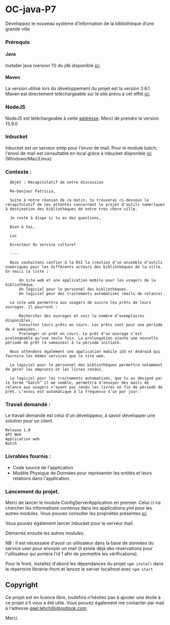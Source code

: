 # OC-java-P7
Développez le nouveau système d’information de la bibliothèque d’une grande ville

### Prérequis
#### Java
Installer java (version 11) du jdk disponible [ici](https://www.oracle.com/technetwork/java/javase/downloads/jdk11-downloads-5066655.html).
 
 #### Maven
 La version utilisé lors du développement du projet est la version 3.6.1. Maven est directement téléchargeable sur le
  site prévu à cet effet [ici](https://maven.apache.org/download.cgi).
  
 ### NodeJS
 NodeJS est téléchargeable à cette [addresse](https://nodejs.org/en/). 
 Merci de prendre la version 13.9.0
 
 ### Inbucket
 Inbucket est un serveur smtp pour l'envoi de mail. Pour le module batch, l'envoi de mail est consultable 
 en local grâce à inbucket disponible [ici](https://www.inbucket.org/binaries/) (Windows/Mac/Linux)
 
 ### Contexte : 
  ```
    Objet : Récapitulatif de notre discussion

    Re-bonjour Patricia,

    Suite à notre réunion de ce matin, tu trouveras ci-dessous le récapitulatif de nos attentes concernant le projet d’outils numériques à destination des bibliothèques de notre très chère ville.

    Je reste à dispo si tu as des questions,

    Bien à toi,

    Luc

    Directeur du service culturel

    ----

    Nous souhaitons confier à la DSI la création d’un ensemble d’outils numériques pour les différents acteurs des bibliothèques de la ville. En voici la liste :

        Un site web et une application mobile pour les usagers de la bibliothèque.
        Un logiciel pour le personnel des bibliothèques.
        Un logiciel pour des traitements automatisés (mails de relance).

    Le site web permettra aux usagers de suivre les prêts de leurs ouvrages. Il pourront :

        Rechercher des ouvrages et voir le nombre d’exemplaires disponibles.
        Consulter leurs prêts en cours. Les prêts sont pour une période de 4 semaines.
        Prolonger un prêt en cours. Le prêt d’un ouvrage n’est prolongeable qu’une seule fois. La prolongation ajoute une nouvelle période de prêt (4 semaines) à la période initiale.

    Nous attendons également une application mobile iOS et Android qui fournira les mêmes services que le site web.

    Le logiciel pour le personnel des bibliothèques permettra notamment de gérer les emprunts et les livres rendus.

    Le logiciel pour les traitements automatisés, que tu as désigné par le terme “batch” il me semble, permettra d’envoyer des mails de relance aux usagers n’ayant pas rendu les livres en fin de période de prêt. L’envoi est automatique à la fréquence d’un par jour.
```
   
   ### Travail demandé :
   Le travail demandé est celui d'un développeur, à savoir développer une solution pour un client.
   ```
Release 1.0
API Web
Application web
Batch 
```
   
   ### Livrables fournis : 
   -    Code source de l'application
   -    Modèle Physique de Données pour représenter les entités et leurs relations dans l'application.
   
  
   ### Lancement du projet.
   Merci de lancer le module ConfigServerApplication en premier. Celui ci ira chercher les informations
   contenus dans les applications.yml pour les autres modules. Vous pouvez consulter les 
   propriétés présentes [ici](https://github.com/metaXIII/OC-java-P7-config).
   
   Vous pouvez également lancer Inbucket pour le serveur mail.
   
   Démarrez ensuite les autres modules.
   
   NB : Il est nécessaire d'avoir un utilisateur dans la base de données du service user pour envoyer un mail 
   (il existe déjà des réservations pour l'utilisateur qui portera l'id 1 afin de permettre les vérifications).
   
   Pour le front, installez d'abord les dépendances du projet ``npm install`` dans le répertoire librairie-front
   et lancez le server localhost avec ``npm start``
   
   ## Copyright
   Ce projet est en licence libre, toutefois n'hésitez pas à ajouter une étoile à ce projet s'il vous a été utile.
   Vous pouvez également me contacter par mail à l'adresse [gael.lehchibi@outlook.com](mailto:gael.lehchibi@outlook.com).
   
   Merci.
   
   